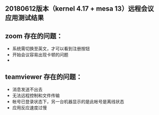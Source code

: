 ## 20180612版本（kernel 4.17 + mesa 13）远程会议应用测试结果

## zoom 存在的问题：
 - 系统需切换至英文，才可以看到注册按钮
 - 开始会议容易出现卡顿的问题
 - 

## teamviewer 存在的问题：
 - 消息发送不出去
 - 无法远程控制和文件传输
 - 帐号已登录状态下，另一台机器显示的是此帐号是离线状态
 - 应用反应速度过慢
